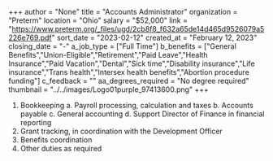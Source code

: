 +++
author = "None"
title = "Accounts Administrator"
organization = "Preterm"
location = "Ohio"
salary = "$52,000"
link = "https://www.preterm.org/_files/ugd/2cb8f8_f632a65de14d465d9526079a5226e769.pdf"
sort_date = "2023-02-12"
created_at = "February 12, 2023"
closing_date = "-"
a_job_type = ["Full Time"]
b_benefits = ["General Benefits","Union-Eligible","Retirement","Paid Leave","Health Insurance","Paid Vacation","Dental","Sick time","Disability insurance","Life insurance","Trans health","Intersex health benefits","Abortion procedure funding"]
c_feedback = ""
aa_degrees_required = "No degree required"
thumbnail = "../../images/Logo01purple_97413600.png"
+++
1. Bookkeeping
a. Payroll processing, calculation and taxes
b. Accounts payable
c. General accounting
d. Support Director of Finance in financial reporting
2. Grant tracking, in coordination with the Development Officer
3. Benefits coordination
4. Other duties as required